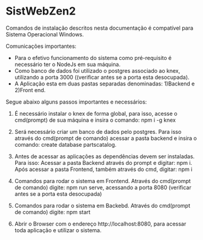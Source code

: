 # SistWebZen2

Comandos de instalação descritos nesta documentação é compatível para Sistema Operacional Windows.

Comunicações importantes:
- Para o efetivo funcionamento do sistema como pré-requisito é necessário ter o NodeJs em sua máquina.
- Como banco de dados foi utilizado o postgres associado ao knex, utilizando a porta 3000 ((verificar antes se a porta esta desocupada).
- A Aplicação esta em duas pastas separadas denominadas: 1)Backend e 2)Front end.

Segue abaixo alguns passos importantes e necessários:

1. É necessário instalar o knex de forma global, para isso, acesse o cmd(prompt) de sua máquina e insira o comando: npm i -g knex

2. Será necessário criar um banco de dados pelo postgres. Para isso através do cmd(prompt de comando) acessar a pasta backend e insira o comando: create database partscatalog.

3. Antes de acessar as aplicações as dependências devem ser instaladas. Para isso:  Acessar a pasta Backend através do prompt e digitar: npm i. Após acessar a pasta Frontend, também através do cmd, digitar: npm i

4. Comandos para rodar o sistema em Frontend. Através do cmd(prompt de comando) digite: npm run serve, acessando a porta 8080 (verificar antes se a porta esta desocupada)

5. Comandos para rodar o sistema em Backebd. Através do cmd(prompt de comando) digite: npm start

6. Abrir o Browser com o endereço http://localhost:8080, para acessar toda aplicação e utilizar o sistema.

